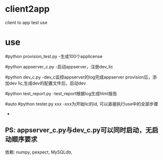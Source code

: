 # client2app
client to app test use

# use
#python provision_test.py 
-生成100个applicense

#python appserver_c.py 
-启动appserver，注册dev_lic

#python dev_c.py 
-dev_c监控appserver的log完成appserver provision后，添加dev lic,生成dev的配置文件后，启动dev

#python test_report.py
-test_report根据log生成html报告


#auto 
#python tester.py xxx
-xxx为开始lic的id, 可以直接执行use中的全部步骤

-
PS:
appserver_c.py与dev_c.py可以同时启动，无启动顺序要求
-
依赖:
numpy, 
pexpect,
MySQLdb,

